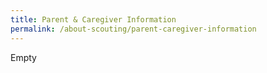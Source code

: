 ```yaml
---
title: Parent & Caregiver Information
permalink: /about-scouting/parent-caregiver-information
---
```


Empty